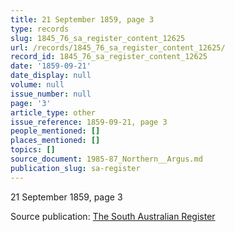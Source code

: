 ```yaml
---
title: 21 September 1859, page 3
type: records
slug: 1845_76_sa_register_content_12625
url: /records/1845_76_sa_register_content_12625/
record_id: 1845_76_sa_register_content_12625
date: '1859-09-21'
date_display: null
volume: null
issue_number: null
page: '3'
article_type: other
issue_reference: 1859-09-21, page 3
people_mentioned: []
places_mentioned: []
topics: []
source_document: 1985-87_Northern__Argus.md
publication_slug: sa-register
---
```


21 September 1859, page 3

Source publication: [The South Australian Register](/publications/sa-register/)
